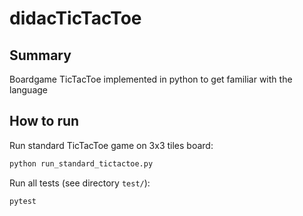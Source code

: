 # didacTicTacToe

## Summary
Boardgame TicTacToe implemented in python to get familiar with the language

## How to run
Run standard TicTacToe game on 3x3 tiles board:
```bash
python run_standard_tictactoe.py
```

Run all tests (see directory `test/`):
```bash
pytest
```
